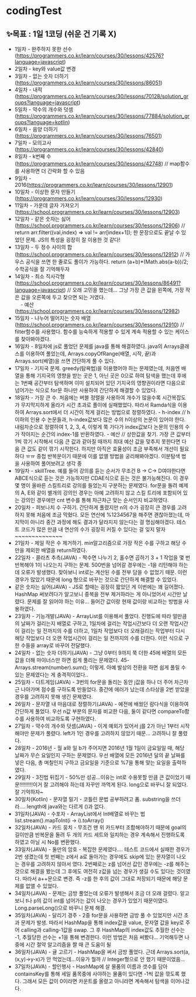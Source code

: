 # codingTest
## ✨목표 : 1일 1코딩 (쉬운 건 기록 X)
- 1일차 - 완주하지 못한 선수(https://programmers.co.kr/learn/courses/30/lessons/42576?language=javascript)
- 2일차 - key와 value값 변경
- 3일차 - 없는 숫자 더하기(https://programmers.co.kr/learn/courses/30/lessons/86051)
- 4일차 - 내적(https://programmers.co.kr/learn/courses/30/lessons/70128/solution_groups?language=javascript)
- 5일차 - 약수의 개수와 덧셈(https://programmers.co.kr/learn/courses/30/lessons/77884/solution_groups?language=kotlin)
- 6일차 - 음양 더하기(https://programmers.co.kr/learn/courses/30/lessons/76501)
- 7일차 - 모의고사(https://programmers.co.kr/learn/courses/30/lessons/42840)
- 8일차 - k번째 수(https://programmers.co.kr/learn/courses/30/lessons/42748) // map함수를 사용하면 더 간략화 할 수 있음
- 9일차 - 2016(https://programmers.co.kr/learn/courses/30/lessons/12901)
- 10일차 - 이상한 문자 만들기(https://programmers.co.kr/learn/courses/30/lessons/12930)
- 11일차 - 가운데 글자 가져오기(https://school.programmers.co.kr/learn/courses/30/lessons/12903)
- 12일차 - 같은 숫자는 싫어(https://school.programmers.co.kr/learn/courses/30/lessons/12906) // return arr.filter((val,index) => val != arr[index+1]); 한 문장으로도 끝날 수 있었던 문제. JS의 특성을 굉장히 잘 이용한 것 같다!
- 13일차 - 두 정수 사이의 합(https://school.programmers.co.kr/learn/courses/30/lessons/12912)  // 가우스 공식을 쓰면 한 줄로도 풀이가 가능하다. return (a+b)*(Math.abs(a-b))/2; 수학공식을 잘 기억해두자
- 14일차 - 최소 직사각형(https://school.programmers.co.kr/learn/courses/30/lessons/86491?language=javascript) // 오래 고민을 했는데... 그냥 가장 큰 값을 왼쪽에, 가장 작은 값을 오른쪽에 두고 찾으면 되는 거였다.
         <br>&nbsp;&nbsp;&nbsp;&nbsp;- 예산(https://school.programmers.co.kr/learn/courses/30/lessons/12982)
- 15일차 - 나누어 떨어지는 숫자 배열(https://school.programmers.co.kr/learn/courses/30/lessons/12910)  // filter함수를 사용했다. 함수를 능숙하게 적용할 수 있게 계속 적용할 수 있는 케이스를 찾아봐야겠다.
- 16일차 - 8일차에 js로 풀었던 문제를 java를 통해 해결하였다. java의 Arrays클래스를 이용하여 풀었는데, Arrays.copyOfRange(배열, 시작, 끝)과 Arrays.sort(배열)을 쓰면 간단하게 풀 수 있다.
- 17일차 - 기지국 문제. greedy(탐욕법)을 이용했어야 하는 문제였는데, 처음엔 배열을 통해 기지국의 영향을 받는 곳은 1, 아닌 곳은 0으로 하여 탐색을 했는데 후에는 1번째 공간부터 탐색하며 이미 설치되어 있던 기지국의 영향권이라면 다음으로 넘어가는 식으로 for문 하나만 사용하여 간단하게 해결할 수 있었다.
- 18일차 - 가장 큰 수. 처음에는 버블 정렬을 사용하여 개수가 많을수록 시간복잡도가 무지막지하게 올라가 시간 초과로 풀이에 실패했었다. 따라서 Ramda식을 이용하여 Arrays.sort에서 더 시간이 적게 걸리는 방법으로 정렬하였다.
         - h-index  // h이하의 인용 수 논문들과, h-index값보다 많은 수의 h이상의 논문이 있어야 한다. 내림차순으로 정렬하여 1, 2, 3, 4, 이렇게 쭉 가다가 index값보다 논문의 인용의 수가 작아지는 순간의 index-1를 반환하였다.
         - 예산 // 상한값을 찾기. 가장 큰 값부터 1씩 깎기 시작해서 다음 큰 값과 같아질 때까지 최대 예산 값을 맞추지 못한다면 다음 큰 값도 같이 깎기 시작한다. 하지만 아직은 효율성이 조금 부족해서 개선이 필요하다 ㅠㅠ 중첩 반복문이기 때문에 이를 없앨 방법을 궁리해봐야겠다. 이분탐색 법을 사용하여 풀어보려고 생각 중
- 19일차 - skillTree. 예를 들어 강의를 듣는 순서가 무조건 B -> C-> D여야한다면 ABCE식으로 듣는 것은 가능하지만 CDAE식으로 듣는 것은 불가능해진다. 이 경우 몇 명이 올바른 스킬트리로 강의를 들었는지 구분하는 문제였다. for문을 돌려 예제의 A, E와 같이 별개의 강의인 경우는 아예 고려하지 않고 스킬 트리에 포함되어 있는 강의인 경우에만 cnt 변수를 통해 차근차근 맞는 순서인지 비교하였다.
- 20일차 - 피보나치 수 구하기. 간단하게 풀렸지만 n의 수가 굉장히 큰 경우를 고려하지 못해 처음에 조금 막혔다. 모든 연산에 %1234567을 해주면 괜찮아졌는데, 마지막이 아니라 중간 과정에 해도 결과가 달라지지 않는다는 걸 명심해야겠다. 테스트 코드가 많은 만큼 내 연산의 수가 굉장히 커질 수 있다는 걸 잊지 말자~~~~~~~~~~~~~~
- 21일차 - 제일 작은 수 제거하기. min알고리즘으로 가장 작은 수를 구하고 해당 수만을 제외한 배열을 return하였다. 
- 22일차 - 콜라츠 추측(JAVA) - 짝수면 나누기 2, 홀수면 곱하기 3 + 1 작업을 몇 번 반복해야 1이 나오는지 구하는 문제. 500번을 넘어갈 경우에는 -1을 리턴해야 하는데 오류가 발생했다. 찾아보니 int로는 계산된 수를 전부 담을 수 없었기 때문. 이런 경우가 많았기 때문에 long 형으로 바꾸는 것으로 간단하게 해결할 수 있었다.
- 같은 숫자는 싫어(JAVA) - JS로 할때는 굉장히 짧았던 게 이번에는 꽤 길어졌다. HashMap 써보려다가 알고보니 중복을 전부 제거하라는 게 아니었어서 시간만 날렸다. 문제를 잘 읽어야 하는 이유... 들어간 값이랑 현재 값이랑 비교하는 방법을 사용하였다.
- 23일차 - 기능개발(JAVA) - ArrayList를 이용해서 풀었다. 진행도에 따라 얼만큼의 날짜가 걸리는지 배열로 구하고, 1일차에 걸리는 작업시간보다 더 오랜 작업시간이 걸리는 일 전까지의 수를 더하고, 1일차 작업보다 더 오래걸리는 작업부터 다시 해당 작업보다 더 오랜 작업시간이 걸리는 일 전까지의 수를 더한다. 이런 식으로 구한 수들을 array로 바꾸어 전달했다. 
- 24일차 - 없는 숫자 더하기(JAVA) - 그냥 0부터 9까지 쭉 더한 45에 배열의 모든 값을 더해 마이너스만 하면 쉽게 풀리는 문제였다. 45-Arrays.stream(number).sum(); 이렇게. 아예 발상의 전환을 하면 쉽게 풀릴 수 있는 문제였다는 게 충격적이었다..
- 25일차 - 다트게임(JAVA) - 3번의 for문을 돌리는 동안 j값을 하나 더 주어 차근차근 나아가며 점수를 구하도록 만들었다. 중간에 에러가 났는데 스타상을 2번 받았을 경우를 고려하지 못해 생긴 문제였다. 
- 26일차 - 문자열 내 마음대로 정렬하기(JAVA) - 예전에 배웠던 람다식을 이용하여 간단하게 풀었다. 우선 n값 부분의 문자를 비교한 다음, 둘이 같다면 compareTo함수를 사용하여 비교하도록 구현하였다.
- 27일차 - 약수의 개수와 덧셈(JAVA) - 이게 예외가 있어서 j를 2가 아닌 1부터 시작해야만 문제가 풀렸다. left가 1인 경우를 고려하지 않았기 때문... 고려하니 잘 풀렸다.
- 28일차 - 2016년 - 월 a와 일 b가 주어지면 2016년 1월 1일이 금요일일 때, 해당 날짜가 무슨 요일인지 구하는 문제였다. 우선 배열에 모든 2016년 달의 끝 날짜를 넣은 다음, 총 며칠인지 구하고 금요일을 기준으로 %7을 통해 맞는 요일을 출력하였다.
- 29일차 - 3진법 뒤집기 - 50%만 성공...이유는 int로 수용못할 만큼 큰 값이었기 때문!!!!!!!!!이거 잘 고려해야 하는데 자꾸만 까먹게 된다. long으로 바꾸니 잘 되었다. 잘 기억하자~
- 30일차(Kotlin) - 문자열 밀기 - 코틀린 문법 공부하려고 품. substring을 쓰더라.... length에 java와는 다르게 ()과 없다.
- 31일차(JAVA) - 수포자 - ArrayList에서 Int배열로 바꾸는 법 list.stream().mapToInt(i -> i).toArray()
- 32일차(JAVA) - 카드 뭉치 - 무조건 맨 위 카드부터 조합해야하기 때문에 goal의 길이만큼 반복문을 돌려 두 개의 카드 세트와 일치하는 경우 계속해서 진행하도록 하였고 아닐 시 No를 변환했다.
- 33일차(JAVA) - 둘만의 암호 - 복잡한 문제였다.... 테스트 코드에서 실패한 경우가 2번 생겼는데 첫 번째는 z에서 a로 돌아가는 경우에도 skip에 있는 문자열이 나오는 경우를 고려하지 않아서 였다. 2번째로는 z를 넘어선 값인 경우에는 -z를 해주는 것으로 해결을 봤는데 그 후에도 여전히 z값을 넘는 경우가 생길 수도 있다는 것이였다. 따라서 a++문으로 변경. 즉 -z를 한 후의 값이 그대로 저장되기 때문에 해당 문제를 없앨 수 있었다.
- 34일차(JAVA) - 문제는 금방 풀었는데 오류가 발생해서 조금 더 오래 걸렸다. 알고 보니 t나 p의 값이 int를 넘어가는 값이 나오는 경우가 있었기 때문이였다. Long.parseLong()으로 바꾸니 문제 해결.
- 35일차(JAVA) - 달리기 경주 - 2중 for문을 사용하면 금방 풀 수 있었지만 시간 초과 문제가 발생. 따라서 HashMap을 통해 index값을 value, 문자열 값을 key로 주어 calling과 calling-1값을 swap. 그 후 HashMap의 index값도 추월한 선수는 -1, 추월당한 선수는 +1을 통해 변경한다. 이런 방법은 처음 써봤다... 기억해두면 나중에 시간 절약 알고리즘을 짤 때 큰 도움이 될 
- 36일차(JAVA) - 귤 고르기 - HashMap을 써서 금방 풀었다. 근데 Arrays.sort(a, (x,y)->y-x)가 안 먹었는데...이유가 뭘까 // Integer형으로 안 했기 때문이었음...
- 37일차(JAVA) - 할인행사 - HashMap에 살 물품의 이름과 갯수를 담아 containsKey를 통해 세일 품목중에 사야하는 물품이 있다면 -1씩 값을 깎도록 했다. 그래서 모든 값이 0이라면 카운트를 올렸고 아니라면 계속해서 탐색을 이어나갔다.
